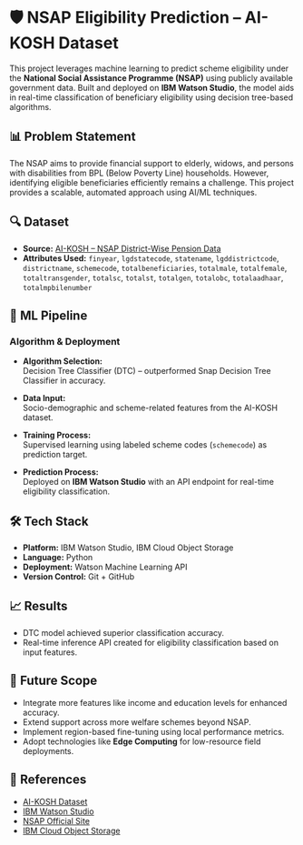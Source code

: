 # 🛡️ NSAP Eligibility Prediction – AI-KOSH Dataset

This project leverages machine learning to predict scheme eligibility under the **National Social Assistance Programme (NSAP)** using publicly available government data. Built and deployed on **IBM Watson Studio**, the model aids in real-time classification of beneficiary eligibility using decision tree-based algorithms.

## 📊 Problem Statement
The NSAP aims to provide financial support to elderly, widows, and persons with disabilities from BPL (Below Poverty Line) households. However, identifying eligible beneficiaries efficiently remains a challenge. This project provides a scalable, automated approach using AI/ML techniques.

## 🔍 Dataset
- **Source:** [AI-KOSH – NSAP District-Wise Pension Data](https://aikosh.indiaai.gov.in/web/datasets/details/district_wise_pension_data_under_the_national_social_assistance_programme_nsap_1.html)
- **Attributes Used:** `finyear`, `lgdstatecode`, `statename`, `lgddistrictcode`, `districtname`, `schemecode`, `totalbeneficiaries`, `totalmale`, `totalfemale`, `totaltransgender`, `totalsc`, `totalst`, `totalgen`, `totalobc`, `totalaadhaar`, `totalmpbilenumber`

## 🧠 ML Pipeline

### Algorithm & Deployment

- **Algorithm Selection:**  
  Decision Tree Classifier (DTC) – outperformed Snap Decision Tree Classifier in accuracy.
  
- **Data Input:**  
  Socio-demographic and scheme-related features from the AI-KOSH dataset.

- **Training Process:**  
  Supervised learning using labeled scheme codes (`schemecode`) as prediction target.

- **Prediction Process:**  
  Deployed on **IBM Watson Studio** with an API endpoint for real-time eligibility classification.

## 🛠️ Tech Stack

- **Platform:** IBM Watson Studio, IBM Cloud Object Storage  
- **Language:** Python  
- **Deployment:** Watson Machine Learning API  
- **Version Control:** Git + GitHub

## 📈 Results

- DTC model achieved superior classification accuracy.
- Real-time inference API created for eligibility classification based on input features.

## 🔭 Future Scope

- Integrate more features like income and education levels for enhanced accuracy.
- Extend support across more welfare schemes beyond NSAP.
- Implement region-based fine-tuning using local performance metrics.
- Adopt technologies like **Edge Computing** for low-resource field deployments.

## 📝 References

- [AI-KOSH Dataset](https://aikosh.indiaai.gov.in/web/datasets/details/district_wise_pension_data_under_the_national_social_assistance_programme_nsap_1.html)  
- [IBM Watson Studio](https://www.ibm.com/cloud/watson-studio)  
- [NSAP Official Site](https://nsap.nic.in)  
- [IBM Cloud Object Storage](https://www.ibm.com/cloud/object-storage)
